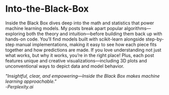 # Into-the-Black-Box

Inside the Black Box dives deep into the math and statistics that power machine learning models. My posts break apart popular algorithms—exploring both the theory and intuition—before building them back up with hands-on code. You’ll find models built with scikit-learn alongside step-by-step manual implementations, making it easy to see how each piece fits together and how predictions are made. If you love understanding not just what works, but why it works, you’re in the right place!
Plus, each post features unique and creative visualizations—including 3D plots and unconventional ways to depict data and model behavior.

_"Insightful, clear, and empowering—Inside the Black Box makes machine learning approachable."_ <br>
-_Perplexity.ai_

